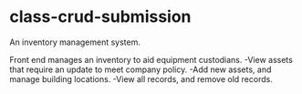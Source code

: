 # class-crud-submission
An inventory management system.

Front end manages an inventory to aid equipment custodians.
-View assets that require an update to meet company policy.
-Add new assets, and manage building locations.
-View all records, and remove old records.

